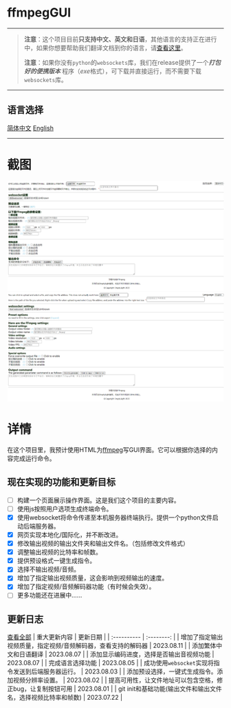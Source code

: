 # ffmpegGUI

---

> **注意**：这个项目目前**只支持中文、英文和日语**，其他语言的支持正在进行中，如果你想要帮助我们翻译文档到你的语言，请[查看这里](localization.md)。
> 
> **注意**：如果你没有`python`的`websockets`库，我们在release提供了一个***打包好的便携版本*** 程序（*exe*格式），可下载并直接运行，而不需要下载`websockets`库。

---

## 语言选择
[简体中文](README_zh.md) [English](README.md)  

---

# 截图
![简体中文](image_zh.png)
![English](image_en.png)

# 详情
在这个项目里，我预计使用HTML为[ffmpeg](https:\\ffmpeg.org)写GUI界面。它可以根据你选择的内容完成运行命令。

## 现在实现的功能和更新目标
- [ ] 构建一个页面展示操作界面。这是我们这个项目的主要内容。
- [ ] 使用js按照用户选项生成终端命令。
- [x] 使用websocket将命令传递至本机服务器终端执行。提供一个python文件启动后端服务器。
- [x] 网页实现本地化/国际化，并不断改进。
- [x] 修改输出视频的输出文件夹和输出文件名。（包括修改文件格式）
- [x] 调整输出视频的比特率和帧数。
- [x] 提供预设格式一键生成指令。
- [x] 选择不输出视频/音频。
- [x] 增加了指定输出视频质量，这会影响到视频输出的速度。
- [x] 增加了指定视频/音频解码器功能（有时候会失效）。
- [ ] 更多功能还在进展中……

## 更新日志
[查看全部](update_log.md)
| 重大更新内容 |  更新日期  |
| :---------- | :--------: |
| 增加了指定输出视频质量，指定视频/音频解码器，查看支持的解码器 | 2023.08.11 |
| 添加繁体中文和日语翻译 | 2023.08.07 |
| 添加显示编码进度，选择是否输出音视频功能 | 2023.08.07 |
| 完成语言选择功能 | 2023.08.05 |
| 成功使用`websocket`实现将指令发送到后端服务器运行。 | 2023.08.03 |
| 添加预设选择，一键式生成指令。添加视频分辨率设置。 | 2023.08.02 |
| 提高可用性，让文件地址可以包含空格，修正bug，让复制按钮可用 | 2023.08.01 |
| git init和基础功能(输出文件和输出文件名，选择视频比特率和帧数) | 2023.07.22 |